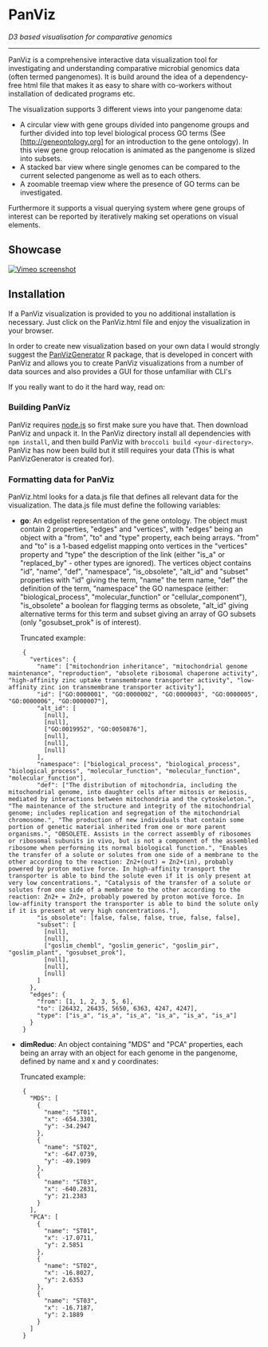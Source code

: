 # PanViz
*D3 based visualisation for comparative genomics*
* * *

PanViz is a comprehensive interactive data visualization tool for investigating and understanding comparative microbial genomics data (often termed pangenomes). It is build around the idea of a dependency-free html file that makes it as easy to share with co-workers without installation of dedicated programs etc.

The visualization supports 3 different views into your pangenome data:

- A circular view with gene groups divided into pangenome groups and further divided into top level biological process GO terms (See [http://geneontology.org] for an introduction to the gene ontology). In this view gene group relocation is animated as the pangenome is slized into subsets.
- A stacked bar view where single genomes can be compared to the current selected pangenome as well as to each others.
- A zoomable treemap view where the presence of GO terms can be investigated.

Furthermore it supports a visual querying system where gene groups of interest can be reported by iteratively making set operations on visual elements.

## Showcase
[![Vimeo screenshot](https://i.vimeocdn.com/video/498974756_640x388.jpg)](https://vimeo.com/113594599)

## Installation
If a PanViz visualization is provided to you no additional installation is necessary. Just click on the PanViz.html file and enjoy the visualization in your browser.

In order to create new visualization based on your own data I would strongly suggest the [PanVizGenerator](https://github.com/thomasp85/PanVizGenerator) R package, that is developed in concert with PanViz and allows you to create PanViz visualizations from a number of data sources and also provides a GUI for those unfamiliar with CLI's

If you really want to do it the hard way, read on:

### Building PanViz
PanViz requires [node.js](https://nodejs.org) so first make sure you have that. Then download PanViz and unpack it. In the PanViz directory install all dependencies with `npm install`, and then build PanViz with `broccoli build <your-directory>`. PanViz has now been build but it still requires your data (This is what PanVizGenerator is created for).

### Formatting data for PanViz
PanViz.html looks for a data.js file that defines all relevant data for the visualization. The data.js file must define the following variables:

- **go**: An edgelist representation of the gene ontology. The object must contain 2 properties, "edges" and "vertices", with "edges" being an object with a "from", "to" and "type" property, each being arrays. "from" and "to" is a 1-based edgelist mapping onto vertices in the "vertices" property and "type" the description of the link (either "is_a" or "replaced_by" - other types are ignored). The vertices object contains "id", "name", "def", "namespace", "is_obsolete", "alt_id" and "subset" properties with "id" giving the term, "name" the term name, "def" the definition of the term, "namespace" the GO namespace (either: "biological_process", "molecular_function" or "cellular_component"), "is_obsolete" a boolean for flagging terms as obsolete, "alt_id" giving alternative terms for this term and subset giving an array of GO subsets (only "gosubset_prok" is of interest).

    Truncated example:

<!--language: JSON -->
        {
          "vertices": {
            "name": ["mitochondrion inheritance", "mitochondrial genome maintenance", "reproduction", "obsolete ribosomal chaperone activity", "high-affinity zinc uptake transmembrane transporter activity", "low-affinity zinc ion transmembrane transporter activity"],
            "id": ["GO:0000001", "GO:0000002", "GO:0000003", "GO:0000005", "GO:0000006", "GO:0000007"],
            "alt_id": [
              [null],
              [null],
              ["GO:0019952", "GO:0050876"],
              [null],
              [null],
              [null]
            ],
            "namespace": ["biological_process", "biological_process", "biological_process", "molecular_function", "molecular_function", "molecular_function"],
            "def": ["The distribution of mitochondria, including the mitochondrial genome, into daughter cells after mitosis or meiosis, mediated by interactions between mitochondria and the cytoskeleton.", "The maintenance of the structure and integrity of the mitochondrial genome; includes replication and segregation of the mitochondrial chromosome.", "The production of new individuals that contain some portion of genetic material inherited from one or more parent organisms.", "OBSOLETE. Assists in the correct assembly of ribosomes or ribosomal subunits in vivo, but is not a component of the assembled ribosome when performing its normal biological function.", "Enables the transfer of a solute or solutes from one side of a membrane to the other according to the reaction: Zn2+(out) = Zn2+(in), probably powered by proton motive force. In high-affinity transport the transporter is able to bind the solute even if it is only present at very low concentrations.", "Catalysis of the transfer of a solute or solutes from one side of a membrane to the other according to the reaction: Zn2+ = Zn2+, probably powered by proton motive force. In low-affinity transport the transporter is able to bind the solute only if it is present at very high concentrations."],
            "is_obsolete": [false, false, false, true, false, false],
            "subset": [
              [null],
              [null],
              ["goslim_chembl", "goslim_generic", "goslim_pir", "goslim_plant", "gosubset_prok"],
              [null],
              [null],
              [null]
            ]
          },
          "edges": {
            "from": [1, 1, 2, 3, 5, 6],
            "to": [26432, 26435, 5650, 6363, 4247, 4247],
            "type": ["is_a", "is_a", "is_a", "is_a", "is_a", "is_a"]
          }
        }

- **dimReduc**: An object containing "MDS" and "PCA" properties, each being an array with an object for each genome in the pangenome, defined by name and x and y coordinates:

    Truncated example:

<!--language: JSON -->
        {
          "MDS": [
            {
              "name": "ST01",
              "x": -654.3301,
              "y": -34.2947
            },
            {
              "name": "ST02",
              "x": -647.0739,
              "y": -49.1909
            },
            {
              "name": "ST03",
              "x": -640.2831,
              "y": 21.2383
            }
          ],
          "PCA": [
            {
              "name": "ST01",
              "x": -17.0711,
              "y": 2.5851
            },
            {
              "name": "ST02",
              "x": -16.8027,
              "y": 2.6353
            },
            {
              "name": "ST03",
              "x": -16.7187,
              "y": 2.1889
            }
          ]
        }